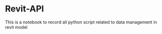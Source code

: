 # Revit-API

This is a notebook to record all python script related to data management in revit model
